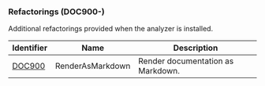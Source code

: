 ### Refactorings (DOC900-)

Additional refactorings provided when the analyzer is installed.

Identifier | Name | Description
-----------|------|-------------
[DOC900](DOC900.md) | RenderAsMarkdown | Render documentation as Markdown.
